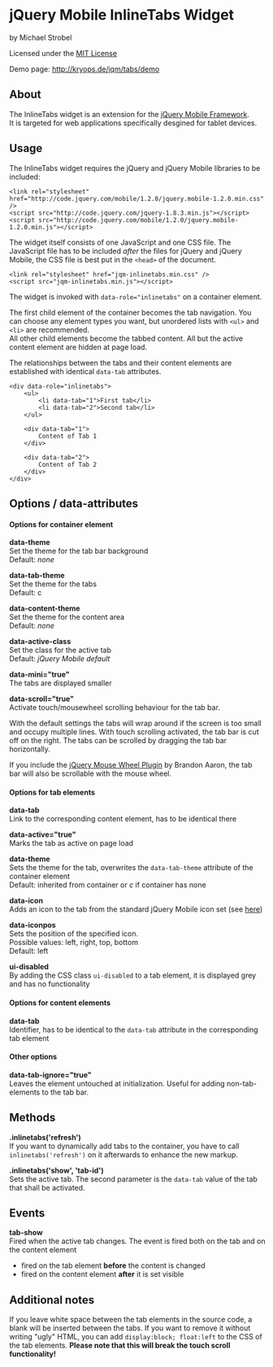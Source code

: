 # jQuery Mobile InlineTabs Widget

by Michael Strobel  

Licensed under the [MIT License](http://opensource.org/licenses/MIT)

Demo page: <http://kryops.de/jqm/tabs/demo>


## About

The InlineTabs widget is an extension for the [jQuery Mobile Framework](http://jquerymobile.com).   
It is targeted for web applications specifically desgined for tablet devices.


## Usage

The InlineTabs widget requires the jQuery and jQuery Mobile libraries to be included:

	<link rel="stylesheet" href="http://code.jquery.com/mobile/1.2.0/jquery.mobile-1.2.0.min.css" />
	<script src="http://code.jquery.com/jquery-1.8.3.min.js"></script>
	<script src="http://code.jquery.com/mobile/1.2.0/jquery.mobile-1.2.0.min.js"></script>


The widget itself consists of one JavaScript and one CSS file. The JavaScript file has to be included *after* the files for jQuery and jQuery Mobile, the CSS file is best put in the `<head>` of the document.
	
	<link rel="stylesheet" href="jqm-inlinetabs.min.css" />
	<script src="jqm-inlinetabs.min.js"></script>


The widget is invoked with `data-role="inlinetabs"` on a container element.

The first child element of the container becomes the tab navigation. You can choose any element types you want, but unordered lists with `<ul>` and `<li>` are recommended.  
All other child elements become the tabbed content. All but the active content element are hidden at page load.

The relationships between the tabs and their content elements are established with identical `data-tab` attributes.

	<div data-role="inlinetabs">
		<ul>
			<li data-tab="1">First tab</li>
			<li data-tab="2">Second tab</li>
		</ul>
		
		<div data-tab="1">
			Content of Tab 1
		</div>
		
		<div data-tab="2">
			Content of Tab 2
		</div>
	</div>



## Options / data-attributes

#### Options for container element

**data-theme**  
Set the theme for the tab bar background  
Default: *none*

**data-tab-theme**  
Set the theme for the tabs  
Default: c

**data-content-theme**  
Set the theme for the content area  
Default: *none*

**data-active-class**  
Set the class for the active tab  
Default: *jQuery Mobile default*

**data-mini="true"**  
The tabs are displayed smaller

**data-scroll="true"**  
Activate touch/mousewheel scrolling behaviour for the tab bar.

With the default settings the tabs will wrap around if the screen is too small and occupy multiple lines. With touch scrolling activated, the tab bar is cut off on the right. The tabs can be scrolled by dragging the tab bar horizontally.

If you include the [jQuery Mouse Wheel Plugin](https://github.com/brandonaaron/jquery-mousewheel) by Brandon Aaron, the tab bar will also be scrollable with the mouse wheel.


#### Options for tab elements

**data-tab**  
Link to the corresponding content element, has to be identical there

**data-active="true"**  
Marks the tab as active on page load

**data-theme**  
Sets the theme for the tab, overwrites the `data-tab-theme` attribute of the container element  
Default: inherited from container or *c* if container has none

**data-icon**  
Adds an icon to the tab from the standard jQuery Mobile icon set (see [here](http://jquerymobile.com/demos/1.2.0/docs/buttons/buttons-icons.html))

**data-iconpos**  
Sets the position of the specified icon.  
Possible values: left, right, top, bottom  
Default: left

**ui-disabled**  
By adding the CSS class `ui-disabled` to a tab element, it is displayed grey and has no functionality


#### Options for content elements

**data-tab**  
Identifier, has to be identical to the `data-tab` attribute in the corresponding tab element


#### Other options

**data-tab-ignore="true"**  
Leaves the element untouched at initialization. Useful for adding non-tab-elements to the tab bar.



## Methods

**.inlinetabs('refresh')**  
If you want to dynamically add tabs to the container, you have to call `inlinetabs('refresh')` on it afterwards to enhance the new markup.


**.inlinetabs('show', 'tab-id')**  
Sets the active tab. The second parameter is the `data-tab` value of the tab that shall be activated.


## Events

**tab-show**  
Fired when the active tab changes. The event is fired both on the tab and on the content element

-	fired on the tab element **before** the content is changed
-	fired on the content element **after** it is set visible


## Additional notes

If you leave white space between the tab elements in the source code, a blank will be inserted between the tabs. If you want to remove it without writing "ugly" HTML, you can add `display:block; float:left` to the CSS of the tab elements. **Please note that this will break the touch scroll functionality!**